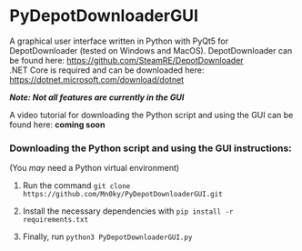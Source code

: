 PyDepotDownloaderGUI
====================

A graphical user interface written in Python with PyQt5 for DepotDownloader (tested on Windows and MacOS).
DepotDownloader can be found here: https://github.com/SteamRE/DepotDownloader                     
.NET Core is required and can be downloaded here: https://dotnet.microsoft.com/download/dotnet

***Note: Not all features are currently in the GUI***

A video tutorial for downloading the Python script and using the GUI can be found here: **coming soon**

### Downloading the Python script and using the GUI instructions:
(You *may* need a Python virtual environment)

1. Run the command ``git clone https://github.com/Mn0ky/PyDepotDownloaderGUI.git``

2. Install the necessary dependencies with ``pip install -r requirements.txt``

3. Finally, run ``python3 PyDepotDownloaderGUI.py``
